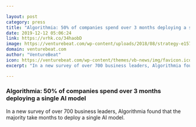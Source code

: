 ```yaml
---

layout: post
category: press
title: "Algorithmia: 50% of companies spend over 3 months deploying a single AI model"
date: 2019-12-12 05:06:24
link: https://vrhk.co/34haobD
image: https://venturebeat.com/wp-content/uploads/2018/08/strategy-e1576104489834.jpg?w=1200&strip=all
domain: venturebeat.com
author: "VentureBeat"
icon: https://venturebeat.com/wp-content/themes/vb-news/img/favicon.ico
excerpt: "In a new survey of over 700 business leaders, Algorithmia found that the majority take months to deploy a single AI model."

---
```


### Algorithmia: 50% of companies spend over 3 months deploying a single AI model

In a new survey of over 700 business leaders, Algorithmia found that the majority take months to deploy a single AI model.